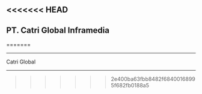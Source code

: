 ## <<<<<<< HEAD

## PT. Catri Global Inframedia

=======

---

Catri Global

---

> > > > > > > 2e400ba63fbb8482f68400168995f682fb0188a5
